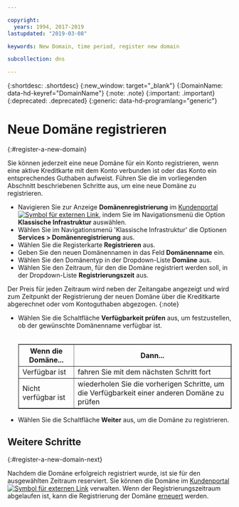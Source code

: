 ```yaml
---

copyright:
  years: 1994, 2017-2019
lastupdated: "2019-03-08"

keywords: New Domain, time period, register new domain

subcollection: dns

---
```


{:shortdesc: .shortdesc}
{:new_window: target="_blank"}
{:DomainName: data-hd-keyref="DomainName"}
{:note: .note}
{:important: .important}
{:deprecated: .deprecated}
{:generic: data-hd-programlang="generic"}

# Neue Domäne registrieren
{:#register-a-new-domain}

Sie können jederzeit eine neue Domäne für ein Konto registrieren, wenn eine aktive Kreditkarte mit dem Konto verbunden ist oder das Konto ein entsprechendes Guthaben aufweist. Führen Sie die im vorliegenden Abschnitt beschriebenen Schritte aus, um eine neue Domäne zu registrieren.

* Navigieren Sie zur Anzeige **Domänenregistrierung** im [Kundenportal ![Symbol für externen Link](../../icons/launch-glyph.svg "Symbol für externen Link")](https://{DomainName}/), indem Sie im Navigationsmenü die Option **Klassische Infrastruktur** auswählen. 
* Wählen Sie im Navigationsmenü 'Klassische Infrastruktur' die Optionen **Services > Domänenregistrierung** aus.
* Wählen Sie die Registerkarte **Registrieren** aus.
* Geben Sie den neuen Domänennamen in das Feld **Domänenname** ein.
* Wählen Sie den Domänentyp in der Dropdown-Liste **Domäne** aus.
* Wählen Sie den Zeitraum, für den die Domäne registriert werden soll, in der Dropdown-Liste **Registrierungszeit** aus.

Der Preis für jeden Zeitraum wird neben der Zeitangabe angezeigt und wird zum Zeitpunkt der Registrierung der neuen Domäne über die Kreditkarte abgerechnet oder vom Kontoguthaben abgezogen.
{:note}
  
* Wählen Sie die Schaltfläche **Verfügbarkeit prüfen** aus, um festzustellen, ob der gewünschte Domänenname verfügbar ist.<br/><br/><table border="1"><tbody><tr><th>Wenn die Domäne...</th><th>Dann...</th></tr><tr><td>Verfügbar ist</td><td>fahren Sie mit dem nächsten Schritt fort</td></tr><tr><td>Nicht verfügbar ist</td><td>wiederholen Sie die vorherigen Schritte, um die Verfügbarkeit einer anderen Domäne zu prüfen</td></tr></tbody></table>
* Wählen Sie die Schaltfläche **Weiter** aus, um die Domäne zu registrieren.

## Weitere Schritte
{:#register-a-new-domain-next}

Nachdem die Domäne erfolgreich registriert wurde, ist sie für den ausgewählten Zeitraum reserviert. Sie können die Domäne im [Kundenportal ![Symbol für externen Link](../../icons/launch-glyph.svg "Symbol für externen Link")](https://{DomainName}/) verwalten. Wenn der Registrierungszeitraum abgelaufen ist, kann die Registrierung der Domäne [erneuert](/docs/infrastructure/dns?topic=dns-renew-an-existing-domain) werden.
